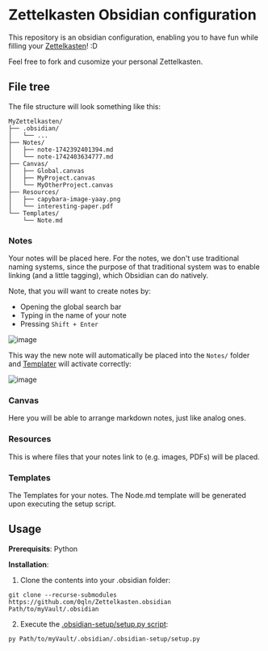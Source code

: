 # Zettelkasten Obsidian configuration

This repository is an obsidian configuration, enabling you to have fun while filling your [Zettelkasten](https://zettelkasten.de/introduction/)! :D

Feel free to fork and cusomize your personal Zettelkasten.


## File tree

The file structure will look something like this:

```
MyZettelkasten/
├── .obsidian/
│   └── ...
├── Notes/
│   ├── note-1742392401394.md
│   └── note-1742403634777.md
├── Canvas/
│   ├── Global.canvas
│   ├── MyProject.canvas
│   └── MyOtherProject.canvas
├── Resources/
│   ├── capybara-image-yaay.png
│   └── interesting-paper.pdf
└── Templates/
    └── Note.md
```

### Notes

Your notes will be placed here. For the notes, we don't use traditional naming systems, since the purpose of that traditional system was to enable linking (and a little tagging), which Obsidian can do natively.

Note, that you will want to create notes by: 
- Opening the global search bar
- Typing in the name of your note
- Pressing `Shift + Enter`

![image](https://github.com/user-attachments/assets/c3736b48-cbe9-4172-aa3f-615b0ae0995e)

This way the new note will automatically be placed into the `Notes/` folder and [Templater](https://github.com/SilentVoid13/Templater) will activate correctly:

![image](https://github.com/user-attachments/assets/e8f73535-1e1b-4151-8297-a3a9fc05db51)


### Canvas

Here you will be able to arrange markdown notes, just like analog ones.


### Resources

This is where files that your notes link to (e.g. images, PDFs) will be placed.


### Templates

The Templates for your notes. The Node.md template will be generated upon executing the setup script.


## Usage

**Prerequisits**: Python


**Installation**: 

1. Clone the contents into your .obsidian folder:
```
git clone --recurse-submodules https://github.com/0qln/Zettelkasten.obsidian Path/to/myVault/.obsidian
```

2. Execute the [.obsidian-setup/setup.py script](https://github.com/0qln/.obsidian-setup):
```
py Path/to/myVault/.obsidian/.obsidian-setup/setup.py
```
